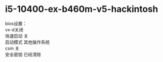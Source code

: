 # i5-10400-ex-b460m-v5-hackintosh
bios设置：<br/>
vx-d关闭<br/>
快速启动 关<br/>
启动模式 其他操作系统<br/>
csm 关<br/>
安全密钥 已经清除<br/>
